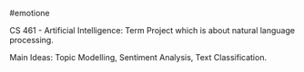 #emotione

CS 461 - Artificial Intelligence: Term Project which is about natural language processing.

Main Ideas: Topic Modelling, Sentiment Analysis, Text Classification.

